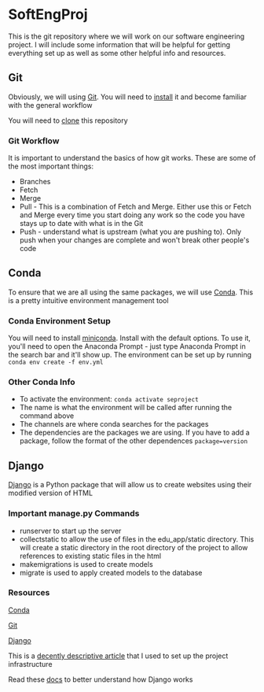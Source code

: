 # SoftEngProj
This is the git repository where we will work on our software engineering project. I will include some information that will be helpful for getting everything set up as well as some other helpful info and resources. 
## Git
Obviously, we will using [Git](https://docs.github.com/en/get-started/getting-started-with-git/set-up-git#using-git). You will need to [install](https://git-scm.com/downloads) it and become familiar with the general workflow

You will need to [clone](https://docs.github.com/en/repositories/creating-and-managing-repositories/cloning-a-repository) this repository
### Git Workflow
It is important to understand the basics of how git works. These are some of the most important things: 
* Branches
* Fetch
* Merge
* Pull - This is a combination of Fetch and Merge. Either use this or Fetch and Merge every time you start doing any work so the code you have stays up to date with what is in the Git
* Push - understand what is upstream (what you are pushing to). Only push when your changes are complete and won't break other people's code
## Conda
To ensure that we are all using the same packages, we will use [Conda](https://docs.anaconda.com/free/miniconda/index.html). This is a pretty intuitive environment management tool
### Conda Environment Setup
You will need to install [miniconda](https://docs.anaconda.com/free/miniconda/index.html). Install with the default options. To use it, you'll need to open the Anaconda Prompt - just type Anaconda Prompt in the search bar and it'll show up.
The environment can be set up by running `conda env create -f env.yml`
### Other Conda Info
* To activate the environment: `conda activate seproject`
* The name is what the environment will be called after running the command above
* The channels are where conda searches for the packages 
* The dependencies are the packages we are using. If you have to add a package, follow the format of the other dependences `package=version`
## Django
[Django](https://docs.djangoproject.com/en/5.0/) is a Python package that will allow us to create websites using their modified version of HTML
### Important manage.py Commands
* runserver to start up the server
* collectstatic to allow the use of files in the edu_app/static directory. This will create a static directory in the root directory of the project to allow references to existing static files in the html
* makemigrations is used to create models
* migrate is used to apply created models to the database
### Resources
[Conda](https://docs.anaconda.com/free/miniconda/index.html)  

[Git](https://docs.github.com/en/get-started/getting-started-with-git/set-up-git#using-git)

[Django](https://docs.djangoproject.com/en/5.0/)

This is a [decently descriptive article](https://medium.com/django-unleashed/django-project-structure-a-comprehensive-guide-4b2ddbf2b6b8) that I used to set up the project infrastructure

Read these [docs](https://developer.mozilla.org/en-US/docs/Learn/Server-side/Django/Introduction) to better understand how Django works